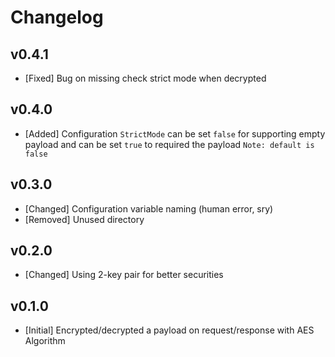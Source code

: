 # Changelog

## v0.4.1

- [Fixed] Bug on missing check strict mode when decrypted

## v0.4.0

- [Added] Configuration `StrictMode` can be set `false` for supporting empty payload and can be set `true` to required the payload `Note: default is false`

## v0.3.0

- [Changed] Configuration variable naming (human error, sry)
- [Removed] Unused directory

## v0.2.0

- [Changed] Using 2-key pair for better securities

## v0.1.0

- [Initial] Encrypted/decrypted a payload on request/response with AES Algorithm
